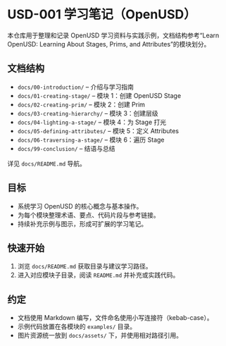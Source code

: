 # USD-001 学习笔记（OpenUSD）

本仓库用于整理和记录 OpenUSD 学习资料与实践示例，文档结构参考“Learn OpenUSD: Learning About Stages, Prims, and Attributes”的模块划分。

## 文档结构

- `docs/00-introduction/` – 介绍与学习指南
- `docs/01-creating-stage/` – 模块 1：创建 OpenUSD Stage
- `docs/02-creating-prim/` – 模块 2：创建 Prim
- `docs/03-creating-hierarchy/` – 模块 3：创建层级
- `docs/04-lighting-a-stage/` – 模块 4：为 Stage 打光
- `docs/05-defining-attributes/` – 模块 5：定义 Attributes
- `docs/06-traversing-a-stage/` – 模块 6：遍历 Stage
- `docs/99-conclusion/` – 结语与总结

详见 `docs/README.md` 导航。

## 目标

- 系统学习 OpenUSD 的核心概念与基本操作。
- 为每个模块整理术语、要点、代码片段与参考链接。
- 持续补充示例与图示，形成可扩展的学习笔记。

## 快速开始

1. 浏览 `docs/README.md` 获取目录与建议学习路径。
2. 进入对应模块子目录，阅读 `README.md` 并补充或实践代码。

## 约定

- 文档使用 Markdown 编写，文件命名使用小写连接符（kebab-case）。
- 示例代码放置在各模块的 `examples/` 目录。
- 图片资源统一放到 `docs/assets/` 下，并使用相对路径引用。
